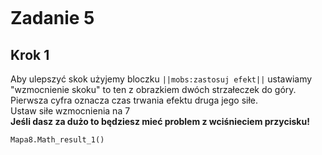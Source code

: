 ```blocks

```
# Zadanie 5
## Krok 1
Aby ulepszyć skok użyjemy bloczku ``||mobs:zastosuj efekt||``
ustawiamy "wzmocnienie skoku" to ten z obrazkiem dwóch strzałeczek do góry.
Pierwsza cyfra oznacza czas trwania efektu druga jego siłe.<br>
Ustaw siłe wzmocnienia na 7<br>
**Jeśli dasz za dużo to będziesz mieć problem z wciśnieciem przycisku!**

```blocks
Mapa8.Math_result_1()
```
